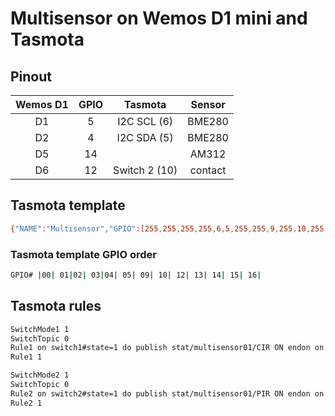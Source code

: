 # Multisensor on Wemos D1 mini and Tasmota

## Pinout

| Wemos D1 | GPIO |    Tasmota    | Sensor  |
| :------: | :--: | :-----------: | :-----: |
|    D1    |  5   |  I2C SCL (6)  | BME280  |
|    D2    |  4   |  I2C SDA (5)  | BME280  |
|    D5    |  14  |               |  AM312  |
|    D6    |  12  | Switch 2 (10) | contact |

## Tasmota template

```bash
{"NAME":"Multisensor","GPIO":[255,255,255,255,6,5,255,255,9,255,10,255,255],"FLAG":1,"BASE":18}
```

### Tasmota template GPIO order

```bash
GPIO# |00| 01|02| 03|04| 05| 09| 10| 12| 13| 14| 15| 16|
```

## Tasmota rules

```bash
SwitchMode1 1
SwitchTopic 0
Rule1 on switch1#state=1 do publish stat/multisensor01/CIR ON endon on switch1#state=0 do publish stat/multisensor01/CIR OFF endon
Rule1 1

SwitchMode2 1
SwitchTopic 0
Rule2 on switch2#state=1 do publish stat/multisensor01/PIR ON endon on switch2#state=0 do publish stat/multisensor01/PIR OFF endon
Rule2 1
```
